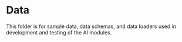 # Data

This folder is for sample data, data schemas, and data loaders used in development and testing of the AI modules. 